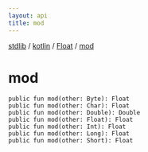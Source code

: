 ```yaml
---
layout: api
title: mod
---
```

[stdlib](../../index.html) / [kotlin](../index.html) / [Float](index.html) / [mod](mod.html)

# mod

```
public fun mod(other: Byte): Float
public fun mod(other: Char): Float
public fun mod(other: Double): Double
public fun mod(other: Float): Float
public fun mod(other: Int): Float
public fun mod(other: Long): Float
public fun mod(other: Short): Float
```
